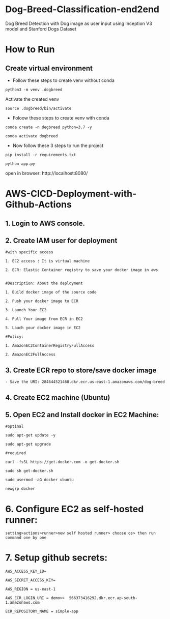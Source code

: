 # Dog-Breed-Classification-end2end
Dog Breed Detection with Dog image as user input using Inception V3 model and Stanford Dogs Dataset

# How to Run
## Create virtual environment
- Follow these steps to create venv without conda

```
python3 -m venv .dogbreed
```
Activate the created venv
```
source .dogbreed/bin/activate
```
- Foloow these steps to create venv with conda

```
conda create -n degbreed python=3.7 -y
```

```
conda activate dogbreed
```

- Now follow these 3 steps to run the project

```
pip install -r requirements.txt
```
```
python app.py
```
open in browser: http://localhost:8080/



# AWS-CICD-Deployment-with-Github-Actions

## 1. Login to AWS console.

## 2. Create IAM user for deployment

	#with specific access

	1. EC2 access : It is virtual machine

	2. ECR: Elastic Container registry to save your docker image in aws


	#Description: About the deployment

	1. Build docker image of the source code

	2. Push your docker image to ECR

	3. Launch Your EC2 

	4. Pull Your image from ECR in EC2

	5. Lauch your docker image in EC2

	#Policy:

	1. AmazonEC2ContainerRegistryFullAccess

	2. AmazonEC2FullAccess

	
## 3. Create ECR repo to store/save docker image
    - Save the URI: 284644521468.dkr.ecr.us-east-1.amazonaws.com/dog-breed

	
## 4. Create EC2 machine (Ubuntu) 

## 5. Open EC2 and Install docker in EC2 Machine:
	
	
	#optinal

	sudo apt-get update -y

	sudo apt-get upgrade
	
	#required

	curl -fsSL https://get.docker.com -o get-docker.sh

	sudo sh get-docker.sh

	sudo usermod -aG docker ubuntu

	newgrp docker
	
# 6. Configure EC2 as self-hosted runner:
    setting>actions>runner>new self hosted runner> choose os> then run command one by one


# 7. Setup github secrets:

    AWS_ACCESS_KEY_ID=

    AWS_SECRET_ACCESS_KEY=

    AWS_REGION = us-east-1

    AWS_ECR_LOGIN_URI = demo>>  566373416292.dkr.ecr.ap-south-1.amazonaws.com

    ECR_REPOSITORY_NAME = simple-app